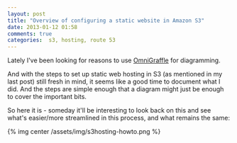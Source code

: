 ```yaml
---
layout: post
title: "Overview of configuring a static website in Amazon S3"
date: 2013-01-12 01:58
comments: true
categories:  s3, hosting, route 53
---
```


Lately I've been looking for reasons to use [OmniGraffle](http://www.omnigroup.com/products/omnigraffle/) for diagramming.

And with the steps to set up static web hosting in S3 (as mentioned in my last post) still fresh in mind, it seems like a good time to document what I did. And the steps are simple enough that a diagram might just be enough to cover the important bits.

So here it is - someday it'll be interesting to look back on this and see what's easier/more streamlined in this process, and what remains the same:

{% img center /assets/img/s3hosting-howto.png %}


